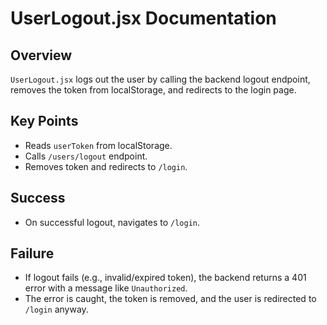# UserLogout.jsx Documentation

## Overview
`UserLogout.jsx` logs out the user by calling the backend logout endpoint, removes the token from localStorage, and redirects to the login page.

## Key Points
- Reads `userToken` from localStorage.
- Calls `/users/logout` endpoint.
- Removes token and redirects to `/login`.

## Success
- On successful logout, navigates to `/login`.

## Failure
- If logout fails (e.g., invalid/expired token), the backend returns a 401 error with a message like `Unauthorized`.
- The error is caught, the token is removed, and the user is redirected to `/login` anyway.
